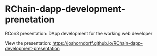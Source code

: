 # RChain-dapp-development-prenetation
RCon3 presentation: DApp development for the working web developer

View the presentation: https://joshorndorff.github.io/RChain-dapp-development-presentation
